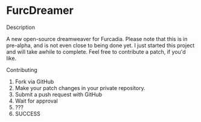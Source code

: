 # FurcDreamer

Description

A new open-source dreamweaver for Furcadia. Please note that this is in pre-alpha, and is not even close to being done yet. I just started this project and will take awhile to complete. Feel free to contribute a patch, if you'd like.


Contributing

1) Fork via GitHub
2) Make your patch changes in your private repository.
3) Submit a push request with GitHub
4) Wait for approval
5) ???
6) SUCCESS





